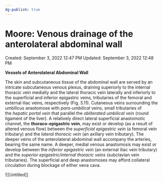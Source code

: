 ```yaml
---
dg-publish: true
---
```


# Moore: Venous drainage of the anterolateral abdominal wall

Created: September 3, 2022 12:47 PM
Updated: September 3, 2022 12:48 PM

****Vessels of Anterolateral Abdominal Wall****

The skin and subcutaneous tissue of the abdominal wall are served by an intricate subcutaneous venous plexus, draining superiorly to the internal thoracic vein medially and the lateral thoracic vein laterally and inferiorly to the superficial and inferior epigastric veins, tributaries of the femoral and external iliac veins, respectively (Fig. 5.11). Cutaneous veins surrounding the umbilicus anastomose with *para-umbilical* veins, small tributaries of the *hepatic portal vein* that parallel the *obliterated umbilical vein* (round ligament of the liver). A relatively direct lateral superficial anastomotic channel, the **thoraco-epigastric vein**, may exist or develop (as a result of altered venous flow) between the *superficial epigastric vein* (a femoral vein tributary) and the *lateral thoracic vein* (an axillary vein tributary). The deeper veins of the anterolateral abdominal wall accompany the arteries, bearing the same name. A deeper, medial venous anastomosis may exist or develop between the *inferior epigastric vein* (an external iliac vein tributary) and the *superior epigastric/internal thoracic veins* (subclavian vein tributaries). The superficial and deep anastomoses may afford collateral circulation during blockage of either vena cava.

![[Untitled]]